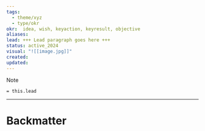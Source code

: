 ```yaml
---
tags:
  - theme/xyz
  - type/okr
okr:  idea, wish, keyaction, keyresult, objective
aliases: 
lead: +++ Lead paragraph goes here +++
status: active_2024
visual: "![[image.jpg]]"
created:
updated:
---
```



<!--  Main idea of my thoughts -->

> [!Note]
> `= this.lead`

<!-- Other content of my note  -->


---
# Backmatter
